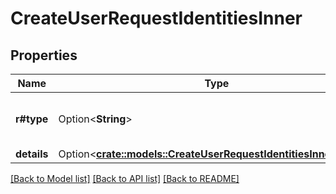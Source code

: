 # CreateUserRequestIdentitiesInner

## Properties

Name | Type | Description | Notes
------------ | ------------- | ------------- | -------------
**r#type** | Option<**String**> | The type of identity to create, for e.g. email. | [optional]
**details** | Option<[**crate::models::CreateUserRequestIdentitiesInnerDetails**](createUser_request_identities_inner_details.md)> |  | [optional]

[[Back to Model list]](../README.md#documentation-for-models) [[Back to API list]](../README.md#documentation-for-api-endpoints) [[Back to README]](../README.md)


